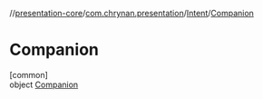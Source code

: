 //[presentation-core](../../../../index.md)/[com.chrynan.presentation](../../index.md)/[Intent](../index.md)/[Companion](index.md)

# Companion

[common]\
object [Companion](index.md)
